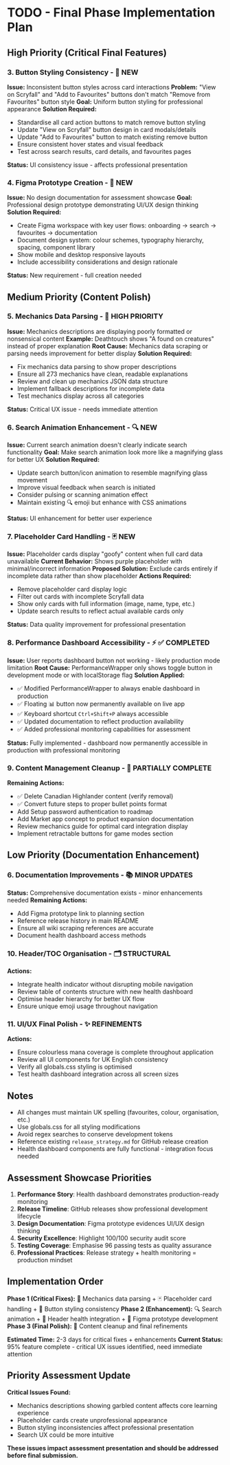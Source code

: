 # TODO - Final Phase Implementation Plan

## High Priority (Critical Final Features)

### 3. Button Styling Consistency - 🎨 NEW
**Issue:** Inconsistent button styles across card interactions
**Problem:** "View on Scryfall" and "Add to Favourites" buttons don't match "Remove from Favourites" button style
**Goal:** Uniform button styling for professional appearance
**Solution Required:**
- Standardise all card action buttons to match remove button styling
- Update "View on Scryfall" button design in card modals/details
- Update "Add to Favourites" button to match existing remove button
- Ensure consistent hover states and visual feedback
- Test across search results, card details, and favourites pages

**Status:** UI consistency issue - affects professional presentation

### 4. Figma Prototype Creation - 🎨 NEW
**Issue:** No design documentation for assessment showcase
**Goal:** Professional design prototype demonstrating UI/UX design thinking
**Solution Required:**
- Create Figma workspace with key user flows: onboarding → search → favourites → documentation
- Document design system: colour schemes, typography hierarchy, spacing, component library
- Show mobile and desktop responsive layouts
- Include accessibility considerations and design rationale

**Status:** New requirement - full creation needed

## Medium Priority (Content Polish)

### 5. Mechanics Data Parsing - 🔧 HIGH PRIORITY
**Issue:** Mechanics descriptions are displaying poorly formatted or nonsensical content
**Example:** Deathtouch shows "A found on creatures" instead of proper explanation
**Root Cause:** Mechanics data scraping or parsing needs improvement for better display
**Solution Required:**
- Fix mechanics data parsing to show proper descriptions
- Ensure all 273 mechanics have clean, readable explanations
- Review and clean up mechanics JSON data structure
- Implement fallback descriptions for incomplete data
- Test mechanics display across all categories

**Status:** Critical UX issue - needs immediate attention

### 6. Search Animation Enhancement - 🔍 NEW
**Issue:** Current search animation doesn't clearly indicate search functionality
**Goal:** Make search animation look more like a magnifying glass for better UX
**Solution Required:**
- Update search button/icon animation to resemble magnifying glass movement
- Improve visual feedback when search is initiated
- Consider pulsing or scanning animation effect
- Maintain existing 🔍 emoji but enhance with CSS animations

**Status:** UI enhancement for better user experience

### 7. Placeholder Card Handling - 🃏 NEW
**Issue:** Placeholder cards display "goofy" content when full card data unavailable
**Current Behavior:** Shows purple placeholder with minimal/incorrect information
**Proposed Solution:** Exclude cards entirely if incomplete data rather than show placeholder
**Actions Required:**
- Remove placeholder card display logic
- Filter out cards with incomplete Scryfall data
- Show only cards with full information (image, name, type, etc.)
- Update search results to reflect actual available cards only

**Status:** Data quality improvement for professional presentation

### 8. Performance Dashboard Accessibility - ⚡ ✅ COMPLETED
**Issue:** User reports dashboard button not working - likely production mode limitation
**Root Cause:** PerformanceWrapper only shows toggle button in development mode or with localStorage flag
**Solution Applied:**
- ✅ Modified PerformanceWrapper to always enable dashboard in production
- ✅ Floating 📊 button now permanently available on live app
- ✅ Keyboard shortcut `Ctrl+Shift+P` always accessible
- ✅ Updated documentation to reflect production availability
- ✅ Added professional monitoring capabilities for assessment

**Status:** Fully implemented - dashboard now permanently accessible in production with professional monitoring

### 9. Content Management Cleanup - 📝 PARTIALLY COMPLETE
**Remaining Actions:**
- ✅ Delete Canadian Highlander content (verify removal)
- ✅ Convert future steps to proper bullet points format
- Add Setup password authentication to roadmap
- Add Market app concept to product expansion documentation
- Review mechanics guide for optimal card integration display
- Implement retractable buttons for game modes section

## Low Priority (Documentation Enhancement)

### 6. Documentation Improvements - 📚 MINOR UPDATES
**Status:** Comprehensive documentation exists - minor enhancements needed
**Remaining Actions:**
- Add Figma prototype link to planning section
- Reference release history in main README
- Ensure all wiki scraping references are accurate
- Document health dashboard access methods

### 10. Header/TOC Organisation - 🗂️ STRUCTURAL
**Actions:**
- Integrate health indicator without disrupting mobile navigation
- Review table of contents structure with new health dashboard
- Optimise header hierarchy for better UX flow
- Ensure unique emoji usage throughout navigation

### 11. UI/UX Final Polish - ✨ REFINEMENTS
**Actions:**
- Ensure colourless mana coverage is complete throughout application
- Review all UI components for UK English consistency
- Verify all globals.css styling is optimised
- Test health dashboard integration across all screen sizes

## Notes
- All changes must maintain UK spelling (favourites, colour, organisation, etc.)
- Use globals.css for all styling modifications
- Avoid regex searches to conserve development tokens
- Reference existing `release_strategy.md` for GitHub release creation
- Health dashboard components are fully functional - integration focus needed

## Assessment Showcase Priorities
1. **Performance Story**: Health dashboard demonstrates production-ready monitoring
2. **Release Timeline**: GitHub releases show professional development lifecycle
3. **Design Documentation**: Figma prototype evidences UI/UX design thinking
4. **Security Excellence**: Highlight 100/100 security audit score
5. **Testing Coverage**: Emphasise 96 passing tests as quality assurance
6. **Professional Practices**: Release strategy + health monitoring = production mindset

## Implementation Order
**Phase 1 (Critical Fixes):** 🔧 Mechanics data parsing + 🃏 Placeholder card handling + 🎨 Button styling consistency
**Phase 2 (Enhancement):** 🔍 Search animation + 🏥 Header health integration + 🎨 Figma prototype development  
**Phase 3 (Final Polish):** 📝 Content cleanup and final refinements

**Estimated Time:** 2-3 days for critical fixes + enhancements
**Current Status:** 95% feature complete - critical UX issues identified, need immediate attention

## Priority Assessment Update
**Critical Issues Found:**
- Mechanics descriptions showing garbled content affects core learning experience
- Placeholder cards create unprofessional appearance  
- Button styling inconsistencies affect professional presentation
- Search UX could be more intuitive

**These issues impact assessment presentation and should be addressed before final submission.**
